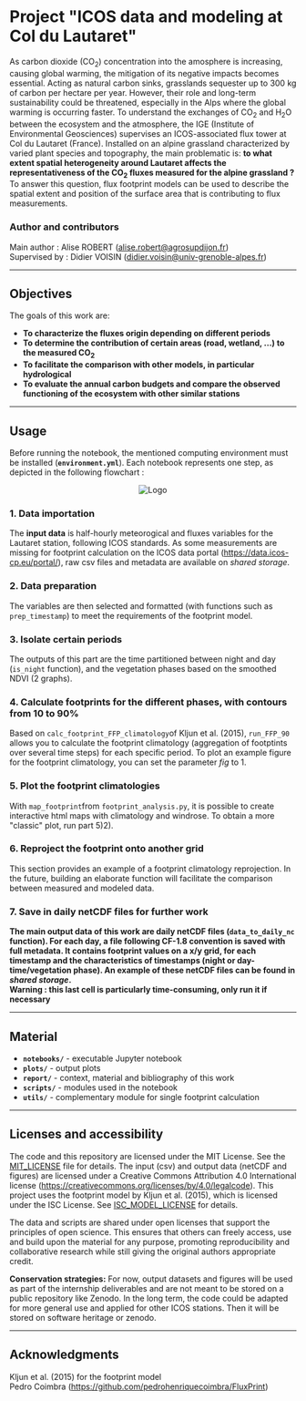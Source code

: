 # Project "ICOS data and modeling at Col du Lautaret"

As carbon dioxide (CO<sub>2</sub>) concentration into the amosphere is increasing, causing global warming, the mitigation of its negative impacts becomes essential. Acting as natural carbon sinks, grasslands sequester up to 300 kg of carbon per hectare per year. However, their role and long-term sustainability could be threatened, especially in the Alps where the global warming is occurring faster. To understand the exchanges of CO<sub>2</sub> and H<sub>2</sub>O between the ecosystem and the atmosphere, the IGE (Institute of Environmental Geosciences) supervises an ICOS-associated flux tower at Col du Lautaret (France). Installed on an alpine grassland characterized by varied plant species and topography, the main problematic is: **to what extent spatial heterogeneity around Lautaret affects the representativeness of the CO<sub>2</sub> fluxes measured for the alpine grassland ?** To answer this question, flux footprint models can be used to describe the spatial extent and position of the surface area that is contributing to flux measurements.

### Author and contributors
Main author : Alise ROBERT (alise.robert@agrosupdijon.fr)  
Supervised by : Didier VOISIN (didier.voisin@univ-grenoble-alpes.fr)

---

## Objectives

The goals of this work are:  
- **To characterize the fluxes origin depending on different periods**  
- **To determine the contribution of certain areas (road, wetland, ...) to the measured CO<sub>2</sub>**  
- **To facilitate the comparison with other models, in particular hydrological**
- **To evaluate the annual carbon budgets and compare the observed functioning of the ecosystem with other similar stations**

---

## Usage 

Before running the notebook, the mentioned computing environment must be installed (**`environment.yml`**).
Each notebook represents one step, as depicted in the following flowchart :
<p align="center">
    <img src="ICOS-M2-internship-alise/data_plots/logigramme_code.drawio.png" alt="Logo">
</p>

### 1. Data importation

The **input data** is half-hourly meteorogical and fluxes variables for the Lautaret station, following ICOS standards. As some measurements are missing for footprint calculation on the ICOS data portal (https://data.icos-cp.eu/portal/), raw csv files and metadata are available on _shared storage_. 

### 2. Data preparation

The variables are then selected and formatted (with functions such as `prep_timestamp`) to meet the requirements of the footprint model.

### 3. Isolate certain periods

The outputs of this part are the time partitioned between night and day (`is_night` function), and the vegetation phases based on the smoothed NDVI (2 graphs).

### 4. Calculate footprints for the different phases, with contours from 10 to 90%

Based on `calc_footprint_FFP_climatology`of Kljun et al. (2015), `run_FFP_90` allows you to calculate the footprint climatology (aggregation of footptints over several time steps) for each specific period. To plot an example figure for the footprint climatology, you can set the parameter _fig_ to 1. 

### 5. Plot the footprint climatologies

With `map_footprint`from `footprint_analysis.py`, it is possible to create interactive html maps with climatology and windrose. To obtain a more "classic" plot, run part 5)2).

### 6. Reproject the footprint onto another grid

This section provides an example of a footprint climatology reprojection. In the future, building an elaborate function will facilitate the comparison between measured and modeled data.

### 7. Save in daily netCDF files for further work

**The main output data of this work are daily netCDF files (`data_to_daily_nc` function). For each day, a file following CF-1.8 convention is saved with full metadata. It contains footprint values on a x/y grid, for each timestamp and the characteristics of timestamps (night or day-time/vegetation phase). An example of these netCDF files can be found in _shared storage_.   
Warning : this last cell is particularly time-consuming, only run it if necessary**

---

## Material

- **`notebooks/`** - executable Jupyter notebook
- **`plots/`** - output plots
- **`report/`** - context, material and bibliography of this work
- **`scripts/`** - modules used in the notebook
- **`utils/`** - complementary module for single footprint calculation

---

## Licenses and accessibility

The code and this repository are licensed under the MIT License. See the [MIT_LICENSE](MIT_LICENSE) file for details.
The input (csv) and output data (netCDF and figures) are licensed under a Creative Commons Attribution 4.0 International license (https://creativecommons.org/licenses/by/4.0/legalcode). 
This project uses the footprint model by Kljun et al. (2015), which is licensed under the ISC License. See [ISC_MODEL_LICENSE](ISC_MODEL_LICENSE) for details.  

The data and scripts are shared under open licenses that support the principles of open science. This ensures that others can freely access, use and build upon the material for any purpose, promoting reproducibility and collaborative research while still giving the original authors appropriate credit.  

**Conservation strategies:** For now, output datasets and figures will be used as part of the internship deliverables and are not meant to be stored on a public repository like Zenodo. In the long term, the code could be adapted for more general use and applied for other ICOS stations. Then it will be stored on software heritage or zenodo.

---

## Acknowledgments

Kljun et al. (2015) for the footprint model  
Pedro Coimbra (https://github.com/pedrohenriquecoimbra/FluxPrint)